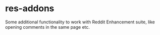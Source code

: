 # res-addons
Some additional functionality to work with Reddit Enhancement suite, like opening comments in the same page etc.
